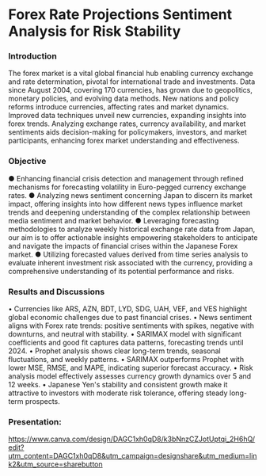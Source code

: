 # Forex Rate Projections Sentiment Analysis for Risk Stability

### Introduction

The forex market is a vital global financial hub enabling currency exchange and rate determination, pivotal for international trade and investments. Data since August 2004, covering 170 currencies, has grown due to geopolitics, monetary policies, and evolving data methods. New nations and policy reforms introduce currencies, affecting rates and market dynamics. Improved data techniques unveil new currencies, expanding insights into forex trends. Analyzing exchange rates, currency availability, and market sentiments aids decision-making for policymakers, investors, and market participants, enhancing forex market understanding and effectiveness.



### Objective

●	Enhancing financial crisis detection and management through refined mechanisms for forecasting volatility in Euro-pegged currency exchange rates.
●	Analyzing news sentiment concerning Japan to discern its market impact, offering insights into how different news types influence market trends and deepening understanding of the complex relationship between media sentiment and market behavior.
●	Leveraging forecasting methodologies to analyze weekly historical exchange rate data from Japan, our aim is to offer actionable insights empowering stakeholders to anticipate and navigate the impacts of financial crises within the Japanese Forex market.
●	Utilizing forecasted values derived from time series analysis to evaluate inherent investment risk associated with the currency, providing a comprehensive understanding of its potential performance and risks.



### Results and Discussions

• Currencies like ARS, AZN, BDT, LYD, SDG, UAH, VEF, and VES highlight global economic challenges due to past financial crises.
• News sentiment aligns with Forex rate trends: positive sentiments with spikes, negative with downturns, and neutral with stability.
• SARIMAX model with significant coefficients and good fit captures data patterns, forecasting trends until 2024.
• Prophet analysis shows clear long-term trends, seasonal fluctuations, and weekly patterns.
• SARIMAX outperforms Prophet with lower MSE, RMSE, and MAPE, indicating superior forecast accuracy.
• Risk analysis model effectively assesses currency growth dynamics over 5 and 12 weeks.
• Japanese Yen's stability and consistent growth make it attractive to investors with moderate risk tolerance, offering steady long-term prospects.


### Presentation:

https://www.canva.com/design/DAGC1xh0qD8/k3bNnzCZJotUptqi_2H6hQ/edit?utm_content=DAGC1xh0qD8&utm_campaign=designshare&utm_medium=link2&utm_source=sharebutton



